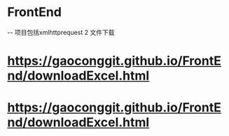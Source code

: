 # FrontEnd
-- 项目包括xmlhttprequest 2 文件下载
# https://gaoconggit.github.io/FrontEnd/downloadExcel.html
# https://gaoconggit.github.io/FrontEnd/downloadExcel.html
